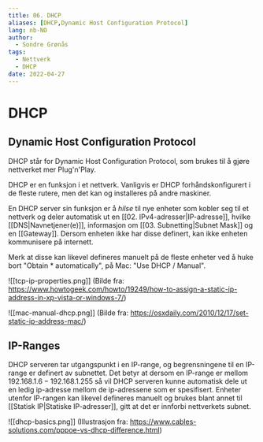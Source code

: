 ```yaml
---
title: 06. DHCP
aliases: [DHCP,Dynamic Host Configuration Protocol]
lang: nb-NO
author:
  - Sondre Grønås
tags:
  - Nettverk
  - DHCP
date: 2022-04-27
---
```

# DHCP
## Dynamic Host Configuration Protocol
DHCP står for Dynamic Host Configuration Protocol, som brukes til å gjøre nettverket mer Plug'n'Play.

DHCP er en funksjon i et nettverk. Vanligvis er DHCP forhåndskonfigurert i de fleste rutere, men det kan og installeres på andre maskiner.

En DHCP server sin funksjon er å *hilse* til nye enheter som kobler seg til et nettverk og deler automatisk ut en [[02. IPv4-adresser|IP-adresse]], hvilke [[DNS|Navnetjener(e)]], informasjon om [[03. Subnetting|Subnet Mask]] og en [[Gateway]]. Dersom enheten ikke har disse definert, kan ikke enheten kommunisere på internett. 

Merk at disse kan likevel defineres manuelt på de fleste enheter ved å huke bort "Obtain * automatically", på Mac: "Use DHCP / Manual".

![[tcp-ip-properties.png]]
(Bilde fra: https://www.howtogeek.com/howto/19249/how-to-assign-a-static-ip-address-in-xp-vista-or-windows-7/)

![[mac-manual-dhcp.png]]
(Bilde fra: https://osxdaily.com/2010/12/17/set-static-ip-address-mac/)

## IP-Ranges
DHCP serveren tar utgangspunkt i en IP-range, og begrensningene til en IP-range er definert av subnettet. Det betyr at dersom en IP-range er mellom $192.168.1.6-192.168.1.255$ så vil DHCP serveren kunne automatisk dele ut en ledig ip-adresse mellom de ip-adressene som er spesifisert. Enheter utenfor IP-rangen kan likevel defineres manuelt og brukes blant annet til [[Statisk IP|Statiske IP-adresser]], gitt at det er innforbi nettverkets subnet.

![[dhcp-basics.png]]
(Illustrasjon fra: https://www.cables-solutions.com/pppoe-vs-dhcp-difference.html)